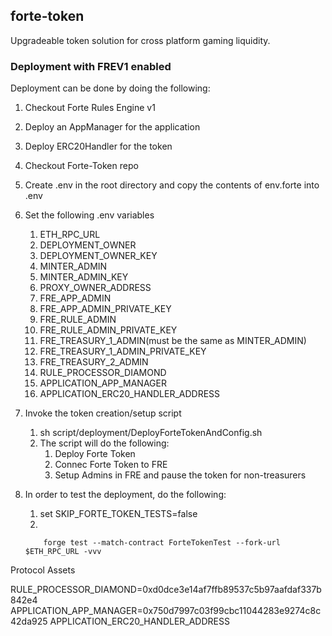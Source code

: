 ## forte-token

Upgradeable token solution for cross platform gaming liquidity. 

### Deployment with FREV1 enabled 

Deployment can be done by doing the following:
1. Checkout Forte Rules Engine v1
2. Deploy an AppManager for the application
3. Deploy ERC20Handler for the token
4. Checkout Forte-Token repo
5. Create .env in the root directory and copy the contents of env.forte into .env
6. Set the following .env variables
   1. ETH_RPC_URL
   2. DEPLOYMENT_OWNER
   3. DEPLOYMENT_OWNER_KEY
   4. MINTER_ADMIN
   5. MINTER_ADMIN_KEY
   6. PROXY_OWNER_ADDRESS   
   7. FRE_APP_ADMIN
   8. FRE_APP_ADMIN_PRIVATE_KEY
   9. FRE_RULE_ADMIN
   10. FRE_RULE_ADMIN_PRIVATE_KEY
   11. FRE_TREASURY_1_ADMIN(must be the same as MINTER_ADMIN)
   12. FRE_TREASURY_1_ADMIN_PRIVATE_KEY
   13. FRE_TREASURY_2_ADMIN
   14. RULE_PROCESSOR_DIAMOND
   15. APPLICATION_APP_MANAGER
   16. APPLICATION_ERC20_HANDLER_ADDRESS
7.  Invoke the token creation/setup script
    1.  sh script/deployment/DeployForteTokenAndConfig.sh
    2. The script will do the following:
       1. Deploy Forte Token
       2. Connec Forte Token to FRE
       3. Setup Admins in FRE and pause the token for non-treasurers
 8. In order to test the deployment, do the following:
    1. set SKIP_FORTE_TOKEN_TESTS=false
    2. 
    
    ```
        forge test --match-contract ForteTokenTest --fork-url $ETH_RPC_URL -vvv
    ```




Protocol Assets

RULE_PROCESSOR_DIAMOND=0xd0dce3e14af7ffb89537c5b97aafdaf337b842e4
APPLICATION_APP_MANAGER=0x750d7997c03f99cbc11044283e9274c8c42da925
APPLICATION_ERC20_HANDLER_ADDRESS
